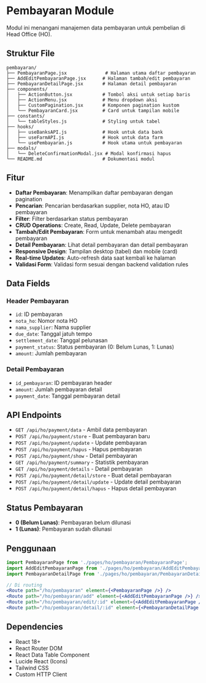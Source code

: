 # Pembayaran Module

Modul ini menangani manajemen data pembayaran untuk pembelian di Head Office (HO).

## Struktur File

```
pembayaran/
├── PembayaranPage.jsx              # Halaman utama daftar pembayaran
├── AddEditPembayaranPage.jsx      # Halaman tambah/edit pembayaran
├── PembayaranDetailPage.jsx       # Halaman detail pembayaran
├── components/
│   ├── ActionButton.jsx           # Tombol aksi untuk setiap baris
│   ├── ActionMenu.jsx             # Menu dropdown aksi
│   ├── CustomPagination.jsx       # Komponen pagination kustom
│   └── PembayaranCard.jsx         # Card untuk tampilan mobile
├── constants/
│   └── tableStyles.js             # Styling untuk tabel
├── hooks/
│   ├── useBanksAPI.js             # Hook untuk data bank
│   ├── useFarmAPI.js              # Hook untuk data farm
│   └── usePembayaran.js           # Hook utama untuk pembayaran
├── modals/
│   └── DeleteConfirmationModal.jsx # Modal konfirmasi hapus
└── README.md                      # Dokumentasi modul
```

## Fitur

- **Daftar Pembayaran**: Menampilkan daftar pembayaran dengan pagination
- **Pencarian**: Pencarian berdasarkan supplier, nota HO, atau ID pembayaran
- **Filter**: Filter berdasarkan status pembayaran
- **CRUD Operations**: Create, Read, Update, Delete pembayaran
- **Tambah/Edit Pembayaran**: Form untuk menambah atau mengedit pembayaran
- **Detail Pembayaran**: Lihat detail pembayaran dan detail pembayaran
- **Responsive Design**: Tampilan desktop (tabel) dan mobile (card)
- **Real-time Updates**: Auto-refresh data saat kembali ke halaman
- **Validasi Form**: Validasi form sesuai dengan backend validation rules

## Data Fields

### Header Pembayaran
- `id`: ID pembayaran
- `nota_ho`: Nomor nota HO
- `nama_supplier`: Nama supplier
- `due_date`: Tanggal jatuh tempo
- `settlement_date`: Tanggal pelunasan
- `payment_status`: Status pembayaran (0: Belum Lunas, 1: Lunas)
- `amount`: Jumlah pembayaran

### Detail Pembayaran
- `id_pembayaran`: ID pembayaran header
- `amount`: Jumlah pembayaran detail
- `payment_date`: Tanggal pembayaran detail

## API Endpoints

- `GET /api/ho/payment/data` - Ambil data pembayaran
- `POST /api/ho/payment/store` - Buat pembayaran baru
- `POST /api/ho/payment/update` - Update pembayaran
- `POST /api/ho/payment/hapus` - Hapus pembayaran
- `POST /api/ho/payment/show` - Detail pembayaran
- `GET /api/ho/payment/summary` - Statistik pembayaran
- `GET /api/ho/payment/details` - Detail pembayaran
- `POST /api/ho/payment/detail/store` - Buat detail pembayaran
- `POST /api/ho/payment/detail/update` - Update detail pembayaran
- `POST /api/ho/payment/detail/hapus` - Hapus detail pembayaran

## Status Pembayaran

- **0 (Belum Lunas)**: Pembayaran belum dilunasi
- **1 (Lunas)**: Pembayaran sudah dilunasi

## Penggunaan

```jsx
import PembayaranPage from './pages/ho/pembayaran/PembayaranPage';
import AddEditPembayaranPage from './pages/ho/pembayaran/AddEditPembayaranPage';
import PembayaranDetailPage from './pages/ho/pembayaran/PembayaranDetailPage';

// Di routing
<Route path="/ho/pembayaran" element={<PembayaranPage />} />
<Route path="/ho/pembayaran/add" element={<AddEditPembayaranPage />} />
<Route path="/ho/pembayaran/edit/:id" element={<AddEditPembayaranPage />} />
<Route path="/ho/pembayaran/detail/:id" element={<PembayaranDetailPage />} />
```

## Dependencies

- React 18+
- React Router DOM
- React Data Table Component
- Lucide React (Icons)
- Tailwind CSS
- Custom HTTP Client